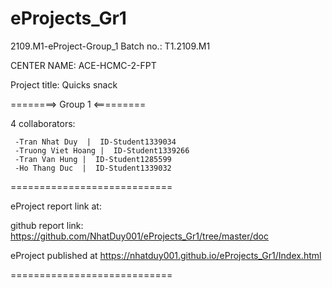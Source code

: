 # eProjects_Gr1

2109.M1-eProject-Group_1 Batch no.: T1.2109.M1

CENTER NAME: ACE-HCMC-2-FPT

Project title: Quicks snack

========> Group 1 <=========

4 collaborators:

     -Tran Nhat Duy  |  ID-Student1339034
     -Truong Viet Hoang |  ID-Student1339266
     -Tran Van Hung |  ID-Student1285599
     -Ho Thang Duc  |  ID-Student1339032

============================

eProject report link at: 

github report link:  https://github.com/NhatDuy001/eProjects_Gr1/tree/master/doc 

eProject published at  https://nhatduy001.github.io/eProjects_Gr1/Index.html

============================



